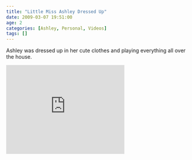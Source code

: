 ```yaml
---
title: "Little Miss Ashley Dressed Up"
date: 2009-03-07 19:51:00
age: 2
categories: [Ashley, Personal, Videos]
tags: []
---
```



Ashley was dressed up in her cute clothes and playing everything all over the house.
<iframe height="240" src="https://skydrive.live.com/embed?cid=F443C8FEC5D6FFCE&amp;resid=F443C8FEC5D6FFCE%21190&amp;authkey=ANR6u3yJH8rOJt4" frameborder="0" width="320" scrolling="no"></iframe>
